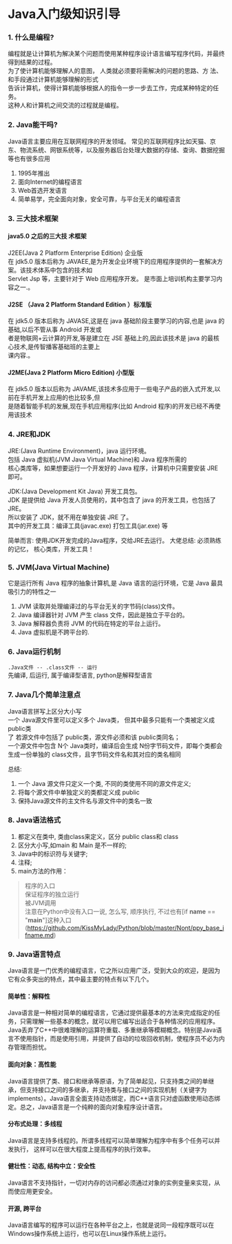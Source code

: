 Java入门级知识引导  
====

### 1. 什么是编程?  
编程就是让计算机为解决某个问题而使用某种程序设计语言编写程序代码，并最终得到结果的过程。   
为了使计算机能够理解人的意图， 人类就必须要将需解决的问题的思路、方 法、和手段通过计算机能够理解的形式  
告诉计算机，使得计算机能够根据人的指令一步一步去工作，完成某种特定的任务。    
这种人和计算机之间交流的过程就是编程。   

### 2. Java能干吗?  
Java语言主要应用在互联网程序的开发领域。
常见的互联网程序比如天猫、京东、物流系统、网银系统等，以及服务器后台处理大数据的存储、查询、数据挖掘等也有很多应用      
1. 1995年推出    
2. 面向Internet的编程语言       
3. Web首选开发语言     
4. 简单易学，完全面向对象，安全可靠，与平台无关的编程语言    

### 3. 三大技术框架   
#### java5.0  之后的三大技 术框架    
J2EE(Java 2 Platform Enterprise Edition) 企业版       
在 jdk5.0 版本后称为 JAVAEE,是为开发企业环境下的应用程序提供的一套解决方案。该技术体系中包含的技术如      
Servlet Jsp 等，主要针对于 Web 应用程序开发。 是市面上培训机构主要学习内容之一.。       

#### J2SE （Java 2 Platform Standard Edition ）标准版    
在 jdk5.0 版本后称为 JAVASE,这是在 java 基础阶段主要学习的内容,也是 java 的基础,以后不管从事 Android 开发或    
者是物联网+云计算的开发,等是建立在 JSE 基础上的,因此该技术是 java 的最核心技术,是传智播客基础班的主要上    
课内容.。

#### J2ME(Java 2 Platform Micro Edition) 小型版    
在 jdk5.0 版本以后称为 JAVAME,该技术多应用于一些电子产品的嵌入式开发,以前在手机开发上应用的也比较多,但    
是随着智能手机的发展,现在手机应用程序(比如 Android 程序)的开发已经不再使用该技术    


### 4. JRE和JDK       
JRE:(Java Runtime Environment)，java  运行环境。    
包括 Java 虚拟机(JVM Java Virtual Machine)和 Java 程序所需的    
核心类库等，如果想要运行一个开发好的 Java 程序，计算机中只需要安装 JRE 即可。    

JDK:(Java Development Kit Java) 开发工具包。    
JDK 是提供给 Java 开发人员使用的，其中包含了 java 的开发工具，也包括了 JRE。        
所以安装了 JDK，就不用在单独安装 JRE 了。    
其中的开发工具：编译工具(javac.exe)  打包工具(jar.exe) 等    
    
简单而言: 使用JDK开发完成的Java程序，交给JRE去运行。
大佬总结: 必须熟练的记忆， 核心类库，开发工具！    

### 5. JVM(Java Virtual Machine)
它是运行所有 Java 程序的抽象计算机,是 Java 语言的运行环境，它是 Java 最具吸引力的特性之一   
1. JVM 读取并处理编译过的与平台无关的字节码(class)文件。   
2. Java 编译器针对 JVM 产生 class 文件，因此是独立于平台的。  
3. Java 解释器负责将 JVM 的代码在特定的平台上运行。  
4. Java 虚拟机是不跨平台的.   

### 6. Java运行机制
`.Java文件 -- .class文件 -- 运行`   
先编译, 后运行, 属于编译型语言, python是解释型语言  

### 7. Java几个简单注意点    
Java语言拼写上区分大小写      
一个 Java源文件里可以定义多个 Java类， 但其中最多只能有一个类被定义成 public类    
了 若源文件中包括了 public类，源文件必须和该 public类同名；   
一个源文件中包含 N个 Java类时，编译后会生成 N份字节码文件，即每个类都会生成一份单独的 class文件，且字节码文件名和其对应的类名相同      
   
总结: 
1. 一个 Java  源文件只定义一个类, 不同的类使用不同的源文件定义;
2. 将每个源文件中单独定义的类都定义成 public 
3. 保持Java源文件的主文件名与源文件中的类名一致    

### 8. Java语法格式      
1. 都定义在类中, 类由class来定义，区分 public class和  class       
2. 区分大小写,如main 和 Main  是不一样的;   
3. Java中的标识符与关键字;   
4. 注释;   
5. main方法的作用：
> 程序的入口   
> 保证程序的独立运行   
> 被JVM调用   
注意在Python中没有入口一说, 怎么写, 顺序执行, 不过也有[if __name__ == "__main__"]这种入口(https://github.com/KissMyLady/Python/blob/master/Nont/ppy_base_ifname.md)   


### 9. Java语言特点
Java语言是一门优秀的编程语言，它之所以应用广泛，受到大众的欢迎，是因为它有众多突出的特点，其中最主要的特点有以下几个。      

#### 简单性：解释性
Java语言是一种相对简单的编程语言，它通过提供最基本的方法来完成指定的任务，只需理解一些基本的概念，就可以用它编写出适合于各种情况的应用程序。Java丢弃了C++中很难理解的运算符重载、多重继承等模糊概念。特别是Java语言不使用指针，而是使用引用，并提供了自动的垃圾回收机制，使程序员不必为内存管理而担忧。   

#### 面向对象：高性能   
Java语言提供了类、接口和继承等原语，为了简单起见，只支持类之间的单继承，但支持接口之间的多继承，并支持类与接口之间的实现机制（关键字为implements）。Java语言全面支持动态绑定，而C++语言只对虚函数使用动态绑定。总之，Java语言是一个纯粹的面向对象程序设计语言。   

#### 分布式处理：多线程   
Java语言是支持多线程的。所谓多线程可以简单理解为程序中有多个任务可以并发执行，   这样可以在很大程度上提高程序的执行效率。   

#### 健壮性：动态, 结构中立：安全性   
Java语言不支持指针，一切对内存的访问都必须通过对象的实例变量来实现，从而使应用更安全。   

#### 开源, 跨平台   
Java语言编写的程序可以运行在各种平台之上，也就是说同一段程序既可以在Windows操作系统上运行，也可以在Linux操作系统上运行。   

